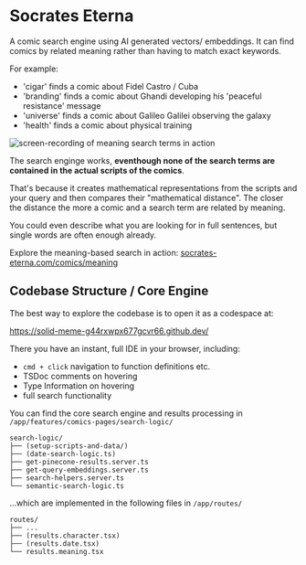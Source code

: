 # Socrates Eterna

A comic search engine using AI generated vectors/ embeddings. It can find comics by related meaning rather than having to match exact keywords.

For example:

- 'cigar' finds a comic about Fidel Castro / Cuba
- 'branding' finds a comic about Ghandi developing his 'peaceful resistance' message
- 'universe' finds a comic about Galileo Galilei observing the galaxy
- 'health' finds a comic about physical training

![screen-recording of meaning search terms in action](public/main/meaning-search-screen-recording.gif)

The search enginge works, **eventhough none of the search terms are contained in the actual scripts of the comics**.

That's because it creates mathematical representations from the scripts and your query and then compares their "mathematical distance". The closer the distance the more a comic and a search term are related by meaning.

You could even describe what you are looking for in full sentences, but single words are often enough already.

Explore the meaning-based search in action: [socrates-eterna.com/comics/meaning](https://socrates-eterna.com/comics/meaning)

## Codebase Structure / Core Engine

The best way to explore the codebase is to open it as a codespace at:

https://solid-meme-g44rxwpx677gcvr66.github.dev/

There you have an instant, full IDE in your browser, including:

- `cmd + click` navigation to function definitions etc.
- TSDoc comments on hovering
- Type Information on hovering
- full search functionality

You can find the core search engine and results processing in `/app/features/comics-pages/search-logic/`

```
search-logic/
├── (setup-scripts-and-data/)
├── (date-search-logic.ts)
├── get-pinecone-results.server.ts
├── get-query-embeddings.server.ts
├── search-helpers.server.ts
└── semantic-search-logic.ts
```

...which are implemented in the following files in `/app/routes/`

```
routes/
├── ...
├── (results.character.tsx)
├── (results.date.tsx)
└── results.meaning.tsx
```
